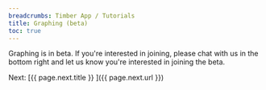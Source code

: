 ```yaml
---
breadcrumbs: Timber App / Tutorials
title: Graphing (beta)
toc: true
---
```


Graphing is in beta. If you're interested in joining, please chat with us
in the bottom right and let us know you're interested in joining the beta.


<div class="next">
  Next: [{{ page.next.title }} <i class="fa fa-arrow-circle-right" aria-hidden="true"></i>]({{ page.next.url }})
</div>